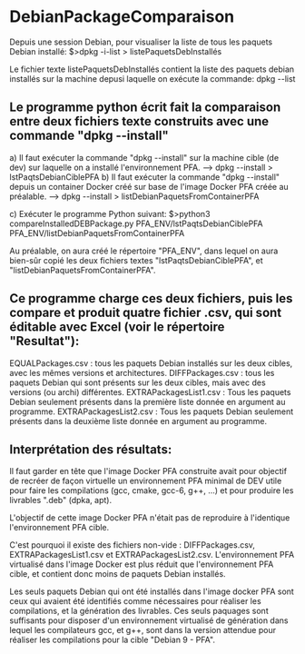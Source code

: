 # DebianPackageComparaison
Depuis une session Debian, pour visualiser la liste de tous les paquets Debian installé:
$>dpkg -i-list > listePaquetsDebInstallés 

Le fichier texte listePaquetsDebInstallés contient la liste des paquets debian installés sur la machine depusi laquelle on exécute la commande: dpkg --list

Le programme python écrit fait la comparaison entre deux fichiers texte construits avec une commande "dpkg --install"
--------------------------------------------------------------------------------------------------------------------
a) Il faut exécuter la commande "dpkg --install" sur la machine cible (de dev) sur laquelle on a installé l'environnement PFA.
--> dpkg --install  > lstPaqtsDebianCiblePFA
b) Il faut exécuter la commande "dpkg --install" depuis un container Docker créé sur base de l'image Docker PFA créée au préalable.
--> dpkg --install > listDebianPaquetsFromContainerPFA

c) Exécuter le programme Python suivant:
$>python3 compareInstalledDEBPackage.py PFA_ENV/lstPaqtsDebianCiblePFA PFA_ENV/listDebianPaquetsFromContainerPFA

Au préalable, on aura créé le répertoire "PFA_ENV", dans lequel on aura bien-sûr copié les deux fichiers textes "lstPaqtsDebianCiblePFA", et "listDebianPaquetsFromContainerPFA".

Ce programme charge ces deux fichiers, puis les compare et produit quatre fichier .csv, qui sont éditable avec Excel (voir le répertoire "Resultat"):
--------------------------------------------------------------------------------------------------------------------------------------------------------
EQUALPackages.csv : tous les paquets Debian installés sur les deux cibles, avec les mêmes versions et architectures.
DIFFPackages.csv : tous les paquets Debian qui sont présents sur les deux cibles, mais avec des versions (ou archi) différentes.
EXTRAPackagesList1.csv : Tous les paquets Debian seulement présents dans la première liste donnée en argument au programme.
EXTRAPackagesList2.csv : Tous les paquets Debian seulement présents dans la deuxième liste donnée en argument au programme.

Interprétation des résultats:
----------------------------
Il faut garder en tête que l'image Docker PFA construite avait pour objectif de recréer de façon virtuelle un environnement PFA minimal de DEV utile pour faire les compilations (gcc, cmake, gcc-6, g++, ...) et pour produire les livrables ".deb" (dpka, apt).

L'objectif de cette image Docker PFA n'était pas de reproduire à l'identique l'environnement PFA cible.

C'est pourquoi il existe des fichiers non-vide : DIFFPackages.csv, EXTRAPackagesList1.csv et EXTRAPackagesList2.csv.
L'environnement PFA virtualisé dans l'image Docker est plus réduit que l'environnement PFA cible, et contient donc moins de paquets Debian installés.

Les seuls paquets Debian qui ont été installés dans l'image docker PFA sont ceux qui avaient été identifiés comme nécessaires pour réaliser les compilations, et la génération des livrables.
Ces seuls paquages sont suffisants pour disposer d'un environnement virtualisé de génération dans lequel les compilateurs gcc, et g++, sont dans la version attendue pour réaliser les compilations pour la cible "Debian 9 - PFA".
